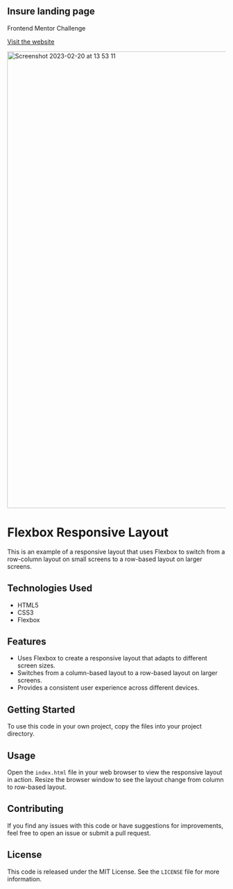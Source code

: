 ##  Insure landing page 
Frontend Mentor Challenge

[Visit the website](https://huddle-pcv.vercel.app/)

<img width="1052" alt="Screenshot 2023-02-20 at 13 53 11" src="https://user-images.githubusercontent.com/100241036/220164057-6d3742bf-3e2f-46a8-8192-725cd5ae2f66.png">

# Flexbox Responsive Layout

This is an example of a responsive layout that uses Flexbox to switch from a row-column layout on small screens to a row-based layout on larger screens.

## Technologies Used

- HTML5
- CSS3
- Flexbox

## Features

- Uses Flexbox to create a responsive layout that adapts to different screen sizes.
- Switches from a column-based layout to a row-based layout on larger screens.
- Provides a consistent user experience across different devices.

## Getting Started

To use this code in your own project, copy the files into your project directory.

## Usage

Open the `index.html` file in your web browser to view the responsive layout in action. Resize the browser window to see the layout change from column to row-based layout.

## Contributing

If you find any issues with this code or have suggestions for improvements, feel free to open an issue or submit a pull request.

## License

This code is released under the MIT License. See the `LICENSE` file for more information.
